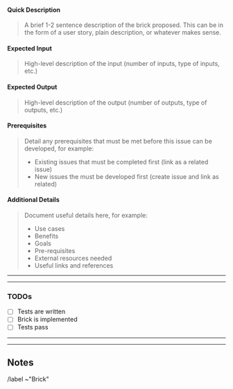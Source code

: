 #### Quick Description
> A brief 1-2 sentence description of the brick proposed. This can be in the form of a user story, plain description, or whatever makes sense.


#### Expected Input 
> High-level description of the input (number of inputs, type of inputs, etc.)


#### Expected Output 
> High-level description of the output (number of outputs, type of outputs, etc.)


#### Prerequisites
> Detail any prerequisites that must be met before this issue can be developed, for example:
> - Existing issues that must be completed first (link as a related issue)
> - New issues the must be developed first (create issue and link as related)


#### Additional Details
> Document useful details here, for example:  
> - Use cases  
> - Benefits  
> - Goals  
> - Pre-requisites  
> - External resources needed  
> - Useful links and references


-----
-----

### TODOs

- [ ] Tests are written
- [ ] Brick is implemented
- [ ] Tests pass

-----
----- 

## Notes



/label ~"Brick"
